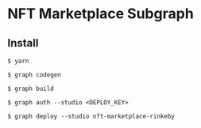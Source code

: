 # NFT Marketplace Subgraph

## Install

`$ yarn`

`$ graph codegen`

`$ graph build`

`$ graph auth --studio <DEPLOY_KEY>`

`$ graph deploy --studio nft-marketplace-rinkeby`